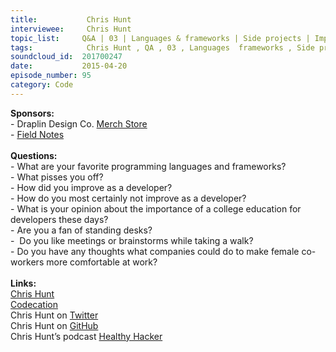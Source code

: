 ```yaml
--- 
title:           Chris Hunt 
interviewee:     Chris Hunt 
topic_list:     Q&A | 03 | Languages & frameworks | Side projects | Improving | Pair programming | Samo | Switching companies | Information overload | Foods | GitHub | College education | Remote meetings | Diverse hiring | White dudes
tags:            Chris Hunt , QA , 03 , Languages  frameworks , Side projects , Improving , Pair programming , Samo , Switching companies , Information overload , Foods , GitHub , College education , Remote meetings , Diverse hiring , White dudes
soundcloud_id:  201700247
date:           2015-04-20
episode_number: 95
category: Code
---
```


<p class="show_notes_display"><b>Sponsors:<br></b>- Draplin Design Co. <a rel="nofollow" target="_blank" href="http://draplin.com/merch/">Merch Store</a><br>- <a rel="nofollow" target="_blank" href="http://fieldnotesbrand.com/">Field Notes</a><br><b><br>Questions:</b><br>- What are your favorite programming languages and frameworks?<br>- What pisses you off?<br>- How did you improve as a developer?<br>- How do you most certainly not improve as a developer?<br>- What is your opinion about the importance of a college education for developers these days?<br>- Are you a fan of standing desks?<br>-  Do you like meetings or brainstorms while taking a walk?<br>- Do you have any thoughts what companies could do to make female co-workers more comfortable at work?<br><br><b>Links:</b><br><a rel="nofollow" target="_blank" href="http://www.chrishunt.co/">Chris Hunt</a><br><a rel="nofollow" target="_blank" href="http://www.healthyhacker.com/2014/09/29/codecation/">Codecation</a><br>Chris Hunt on <a rel="nofollow" target="_blank" href="https://twitter.com/chrishunt">Twitter</a><br>Chris Hunt on <a rel="nofollow" target="_blank" href="https://github.com/chrishunt">GitHub</a><br>Chris Hunt’s podcast <a rel="nofollow" target="_blank" href="http://www.healthyhacker.com/">Healthy Hacker</a></p>
